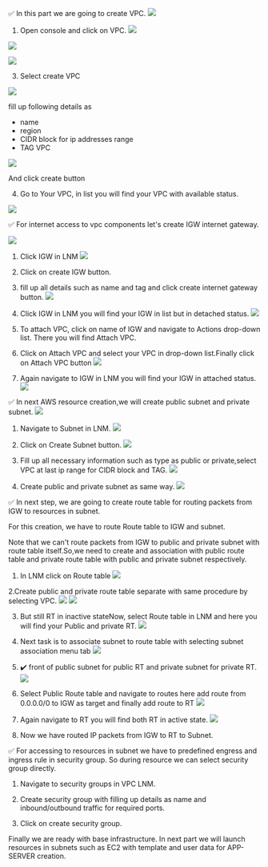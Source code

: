 ✅ In this part we are going to create VPC.
![](https://github.com/smitwaman/project-1/blob/main/images/VPC/1.png)

1. Open console and click on VPC.
![](https://github.com/smitwaman/project-1/blob/main/images/VPC/2.png)

![](https://github.com/smitwaman/project-1/blob/main/images/VPC/3.png)

![](https://github.com/smitwaman/project-1/blob/main/images/VPC/4.png)

3. Select create VPC

 ![](https://github.com/smitwaman/project-1/blob/main/images/VPC/5.png)  

fill up following details as 
- name 
- region
- CIDR block for ip addresses range
- TAG VPC

![](https://github.com/smitwaman/project-1/blob/main/images/VPC/6.png)

And click create button 

4. Go to Your VPC, in list you will find your VPC with available status.

![](https://github.com/smitwaman/project-1/blob/main/images/VPC/7.png)

✅ For internet access to vpc components let's create IGW internet gateway.

![](https://github.com/smitwaman/project-1/blob/main/images/VPC/8.png)

1. Click IGW in LNM
![](https://github.com/smitwaman/project-1/blob/main/images/VPC/9.png)

2. Click on create IGW button.

3. fill up all details such as name and tag and click create internet gateway button.
![](https://github.com/smitwaman/project-1/blob/main/images/VPC/10.png)

4. Click IGW in LNM you will find your IGW in list but in detached status.
![](https://github.com/smitwaman/project-1/blob/main/images/VPC/11.png)
5. To attach VPC, click on name of IGW and navigate to Actions drop-down list. There you will find Attach VPC.

6. Click on Attach VPC and select your VPC in drop-down list.Finally click on Attach VPC button
![](https://github.com/smitwaman/project-1/blob/main/images/VPC/12.png)
7. Again navigate to IGW in LNM you will find your IGW in attached status.
![](https://github.com/smitwaman/project-1/blob/main/images/VPC/13.png)


✅ In next AWS resource creation,we will create public subnet and private subnet.
![](https://github.com/smitwaman/project-1/blob/main/images/VPC/14.png)

1. Navigate to Subnet in LNM.
![](https://github.com/smitwaman/project-1/blob/main/images/VPC/15.png)

2. Click on Create Subnet button.
![](https://github.com/smitwaman/project-1/blob/main/images/VPC/16.png)

3. Fill up all necessary information such as type as public or private,select VPC at last ip range for CIDR block and TAG.
![](https://github.com/smitwaman/project-1/blob/main/images/VPC/17.png)

4. Create public and private subnet as same way.
![](https://github.com/smitwaman/project-1/blob/main/images/VPC/18.png)

✅ In next step, we are going to create route table for routing packets from IGW to resources in subnet.

For this creation, we have to route Route table to IGW and subnet.

Note that we can't route packets from IGW to public and private subnet with route table itself.So,we need to create and association with public route table and private route table with public and private subnet respectively.
1. In LNM click on Route table
![](https://github.com/smitwaman/project-1/blob/main/images/VPC/19.png)

2.Create public and private route table separate with same procedure by selecting VPC.
![](https://github.com/smitwaman/project-1/blob/main/images/VPC/20.png)
![](https://github.com/smitwaman/project-1/blob/main/images/VPC/26.png)

3. But still RT in inactive stateNow, select Route table in LNM and here you will find your Public and private RT.
![](https://github.com/smitwaman/project-1/blob/main/images/VPC/25.png)

4. Next task is to associate subnet to route table with selecting subnet association menu tab
![](https://github.com/smitwaman/project-1/blob/main/images/VPC/27.png)

5. ✔️ front of public subnet for public RT and private subnet for private RT.
![](https://github.com/smitwaman/project-1/blob/main/images/VPC/25.png)


6. Select Public Route table and navigate to routes here add route from 0.0.0.0/0 to IGW as target and finally add route to RT
![](https://github.com/smitwaman/project-1/blob/main/images/VPC/22.png)

7. Again navigate to RT you will find both RT in active state.
![](https://github.com/smitwaman/project-1/blob/main/images/VPC/23.png)

8. Now we have routed IP packets from IGW to RT to Subnet.


✅ For accessing to resources in subnet we have to predefined engress and ingress rule in security group. So during resource we can select security group directly.

1. Navigate to security groups in VPC LNM.

2. Create security group with filling up details as name and inbound/outbound traffic for required ports.

3. Click on create security group.



Finally we are ready with base infrastructure. In next part we will launch resources in subnets such as EC2 with template and user data for APP-SERVER creation.






